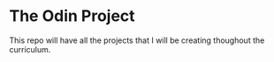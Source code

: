 # The Odin Project
This repo will have all the projects that I will be creating thoughout the curriculum. 